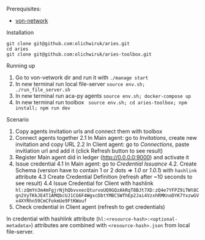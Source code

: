 Prerequisites:
- [von-network](https://github.com/bcgov/von-network)

Installation
```
git clone git@github.com:olichwiruk/aries.git
cd aries
git clone git@github.com:olichwiruk/aries-toolbox.git
```

Running up
1. Go to von-vetwork dir and run it with `./manage start`
2. In new terminal run local file-server `source env.sh; ./run_file_server.sh`
3. In new terminal run aca-py agents `source env.sh; docker-compose up`
4. In new terminal run toolbox ` source env.sh; cd aries-toolbox; npm install; npm run dev`

Scenario
1. Copy agents invitation urls and connect them with toolbox
2. Connect agents together
2.1 In Main agent: go to _Invitations_, create new invitation and copy URL
2.2 In Client agent: go to _Connections_, paste invitiation url and add it (click Refresh button to see result)
3. Register Main agent did in ledger (http://0.0.0.0:9000) and activate it
4. Issue credential
4.1 In Main agent: go to _Credential Issuance_
4.2. Create Schema (version have to contain 1 or 2 dots => _1.0_ or _1.0.1_) with `hashlink` attribute
4.3 Create Credential Definition (refresh after ~10 seconds to see result)
4.4 Issue Credential for Client with hashlink `hl:zQmYn3m4mFgjrNjhQbvvxecQturvoUQ9GQzAkRqT8BJt7XD:zQ4e7YFPZ9iTWt8Cgn2VyTKkJE4T1AMQbcUJ1CG6F4WgxcDbtYMBCSWfhEp2Jai4VzxhRMKnoDYK7YxzwGVx4XYRhn59CmCFokmUe9FtKWouf`
5. Check credential in Client agent (refresh to get credentials)

In credential with hashlink attribute (`hl:<resource-hash>:<optional-metadata>`) attributes are combined with `<resource-hash>.json` from local file-server.

